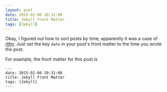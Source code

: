 ```yaml
---
layout: post
date: 2015-02-06 20:31:00
title: Jekyll Front Matter
tags: [Jekyll]
---
```


Okay, I figured out how to sort posts by time; apparently it was a case of [rtfm](http://jekyllrb.com/docs/frontmatter/#predefined-variables-for-posts). Just set the key `date` in your post's front matter to the time you wrote the post.

For example, the front matter for this post is

```
---
date: 2015-02-06 20:31:00
title: Jekyll Front Matter
tags: [Jekyll]
---
```

